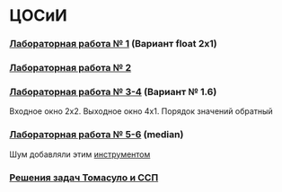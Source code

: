 # ЦОСиИ 
### [Лабораторная работа № 1](https://github.com/andrejHurynovic/bsuirLabs/tree/main/term6/АВП/АВП%2C%20ЛР%20№%201) (Вариант float 2x1)
### [Лабораторная работа № 2](https://github.com/andrejHurynovic/bsuirLabs/tree/main/term6/АВП/АВП%2C%20ЛР%20№%202) 
### [Лабораторная работа № 3-4](https://github.com/andrejHurynovic/bsuirLabs/tree/main/term6/АВП/АВП%2C%20ЛР%20№%203-4) (Вариант № 1.6)
Входное окно 2x2. Выходное окно 4x1. Порядок значений обратный
### [Лабораторная работа № 5-6](https://github.com/andrejHurynovic/bsuirLabs/tree/main/term6/АВП/АВП%2C%20ЛР%20№%205-6) (median)
Шум добавляли этим [инструментом](https://gist.github.com/gutierrezps/f4ddad3bbd2ad5a9b96e3c06378e28b4)
### [Решения задач Томасуло и ССП](https://github.com/andrejHurynovic/bsuirLabs/blob/main/term6/АВП/Томасуло%20и%20ССП.pdf)
